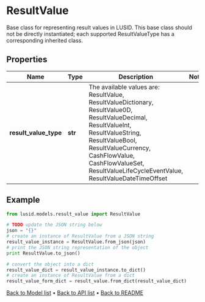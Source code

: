 # ResultValue

Base class for representing result values in LUSID.  This base class should not be directly instantiated; each supported ResultValueType has a corresponding inherited class.

## Properties
Name | Type | Description | Notes
------------ | ------------- | ------------- | -------------
**result_value_type** | **str** | The available values are: ResultValue, ResultValueDictionary, ResultValue0D, ResultValueDecimal, ResultValueInt, ResultValueString, ResultValueBool, ResultValueCurrency, CashFlowValue, CashFlowValueSet, ResultValueLifeCycleEventValue, ResultValueDateTimeOffset | 

## Example

```python
from lusid.models.result_value import ResultValue

# TODO update the JSON string below
json = "{}"
# create an instance of ResultValue from a JSON string
result_value_instance = ResultValue.from_json(json)
# print the JSON string representation of the object
print ResultValue.to_json()

# convert the object into a dict
result_value_dict = result_value_instance.to_dict()
# create an instance of ResultValue from a dict
result_value_form_dict = result_value.from_dict(result_value_dict)
```
[Back to Model list](../README.md#documentation-for-models) &#8226; [Back to API list](../README.md#documentation-for-api-endpoints) &#8226; [Back to README](../README.md)


